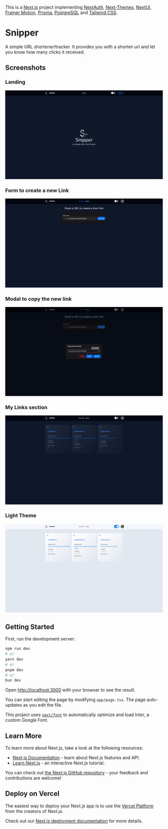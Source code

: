 This is a [Next.js](https://nextjs.org/) project implementing [NextAuth](https://next-auth.js.org/), [Next-Themes](https://www.npmjs.com/package/next-themes), [NextUI](https://nextui.org/), [Framer Motion](https://www.framer.com/motion/), [Prisma](https://www.prisma.io/), [PostgreSQL](https://www.postgresql.org/) and [Tailwind CSS](https://tailwindcss.com/).

# Snipper
A simple URL shortener/tracker. It provides you with a shorten url and let you know how many clicks it received.

## Screenshots

### Landing
![screen01](./public/screen01.png)

### Form to create a new Link
![screen02](./public/screen02.png)

### Modal to copy the new link
![screen03](./public/screen03.png)

### My Links section
![screen04](./public/screen04.png)

### Light Theme
![screen05](./public/screen05.png)

## Getting Started

First, run the development server:

```bash
npm run dev
# or
yarn dev
# or
pnpm dev
# or
bun dev
```

Open [http://localhost:3000](http://localhost:3000) with your browser to see the result.

You can start editing the page by modifying `app/page.tsx`. The page auto-updates as you edit the file.

This project uses [`next/font`](https://nextjs.org/docs/basic-features/font-optimization) to automatically optimize and load Inter, a custom Google Font.

## Learn More

To learn more about Next.js, take a look at the following resources:

- [Next.js Documentation](https://nextjs.org/docs) - learn about Next.js features and API.
- [Learn Next.js](https://nextjs.org/learn) - an interactive Next.js tutorial.

You can check out [the Next.js GitHub repository](https://github.com/vercel/next.js/) - your feedback and contributions are welcome!

## Deploy on Vercel

The easiest way to deploy your Next.js app is to use the [Vercel Platform](https://vercel.com/new?utm_medium=default-template&filter=next.js&utm_source=create-next-app&utm_campaign=create-next-app-readme) from the creators of Next.js.

Check out our [Next.js deployment documentation](https://nextjs.org/docs/deployment) for more details.
